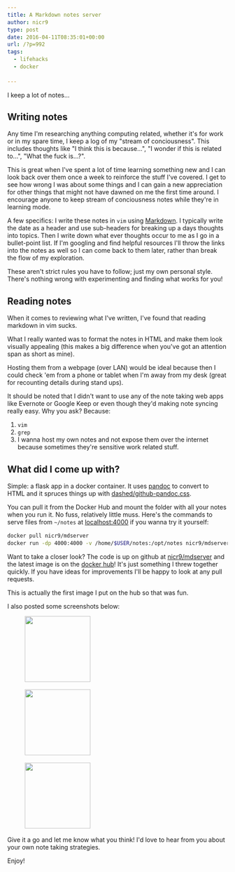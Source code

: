 ```yaml
---
title: A Markdown notes server
author: nicr9
type: post
date: 2016-04-11T08:35:01+00:00
url: /?p=992
tags:
  - lifehacks
  - docker

---
```

I keep a lot of notes...

## Writing notes

Any time I'm researching anything computing related, whether it's for work or in my spare time, I keep a log of my "stream of conciousness". This includes thoughts like "I think this is because...", "I wonder if this is related to...", "What the fuck is...?".

This is great when I've spent a lot of time learning something new and I can look back over them once a week to reinforce the stuff I've covered. I get to see how wrong I was about some things and I can gain a new appreciation for other things that might not have dawned on me the first time around. I encourage anyone to keep stream of conciousness notes while they're in learning mode.

A few specifics: I write these notes in `vim` using [Markdown][1]. I typically write the date as a header and use sub-headers for breaking up a days thoughts into topics. Then I write down what ever thoughts occur to me as I go in a bullet-point list. If I'm googling and find helpful resources I'll throw the links into the notes as well so I can come back to them later, rather than break the flow of my exploration.

These aren't strict rules you have to follow; just my own personal style. There's nothing wrong with experimenting and finding what works for you!

## Reading notes

When it comes to reviewing what I've written, I've found that reading markdown in vim sucks.

What I really wanted was to format the notes in HTML and make them look visually appealing (this makes a big difference when you've got an attention span as short as mine).

Hosting them from a webpage (over LAN) would be ideal because then I could check 'em from a phone or tablet when I'm away from my desk (great for recounting details during stand ups).

It should be noted that I didn't want to use any of the note taking web apps like Evernote or Google Keep or even though they'd making note syncing really easy. Why you ask? Because:

1. `vim`
2. `grep`
3. I wanna host my own notes and not expose them over the internet because sometimes they're sensitive work related stuff.

## What did I come up with?

Simple: a flask app in a docker container. It uses [pandoc][2] to convert to HTML and it spruces things up with [dashed/github-pandoc.css][3].

You can pull it from the Docker Hub and mount the folder with all your notes when you run it. No fuss, relatively little muss. Here's the commands to serve files from `~/notes` at [localhost:4000][4] if you wanna try it yourself:

```bash
docker pull nicr9/mdserver
docker run -dp 4000:4000 -v /home/$USER/notes:/opt/notes nicr9/mdserver
```

Want to take a closer look? The code is up on github at [nicr9/mdserver][5] and the latest image is on the [docker hub][6]! It's just something I threw together quickly. If you have ideas for improvements I'll be happy to look at any pull requests.

This is actually the first image I put on the hub so that was fun.

I also posted some screenshots below:

<div id='gallery-1' class='gallery galleryid-992 gallery-columns-3 gallery-size-thumbnail'>
  <figure class='gallery-item'>

  <div class='gallery-icon landscape'>
    <a href='/wp-content/uploads/2016/04/screenshot-from-2016-04-10-19-40-24.png'><img width="150" height="150" src="/wp-content/uploads/2016/04/screenshot-from-2016-04-10-19-40-24-150x150.png" class="attachment-thumbnail size-thumbnail" alt="" srcset="/wp-content/uploads/2016/04/screenshot-from-2016-04-10-19-40-24-150x150.png 150w, /wp-content/uploads/2016/04/screenshot-from-2016-04-10-19-40-24-100x100.png 100w" sizes="100vw" /></a>
  </div></figure><figure class='gallery-item'>

  <div class='gallery-icon landscape'>
    <a href='/wp-content/uploads/2016/04/screenshot-from-2016-04-10-19-06-45.png'><img width="150" height="150" src="/wp-content/uploads/2016/04/screenshot-from-2016-04-10-19-06-45-150x150.png" class="attachment-thumbnail size-thumbnail" alt="" srcset="/wp-content/uploads/2016/04/screenshot-from-2016-04-10-19-06-45-150x150.png 150w, /wp-content/uploads/2016/04/screenshot-from-2016-04-10-19-06-45-100x100.png 100w" sizes="100vw" /></a>
  </div></figure><figure class='gallery-item'>

  <div class='gallery-icon landscape'>
    <a href='/wp-content/uploads/2016/04/screenshot-from-2016-04-10-19-40-58.png'><img width="150" height="150" src="/wp-content/uploads/2016/04/screenshot-from-2016-04-10-19-40-58-150x150.png" class="attachment-thumbnail size-thumbnail" alt="" srcset="/wp-content/uploads/2016/04/screenshot-from-2016-04-10-19-40-58-150x150.png 150w, /wp-content/uploads/2016/04/screenshot-from-2016-04-10-19-40-58-100x100.png 100w" sizes="100vw" /></a>
  </div></figure>
</div>

Give it a go and let me know what you think! I'd love to hear from you about your own note taking strategies.

Enjoy!

 [1]: https://daringfireball.net/projects/markdown/basics
 [2]: http://pandoc.org/
 [3]: https://gist.github.com/dashed/6714393
 [4]: http://localhost:4000/
 [5]: https://github.com/nicr9/mdserver
 [6]: https://hub.docker.com/r/nicr9/mdserver/
